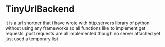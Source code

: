 # TinyUrlBackend
it is a url shortner that i have wrote with http.servers library of python without using any frameworks so all functions like to implement get requests ,post requests are all implemented though no server attached yet just used a temporary list
